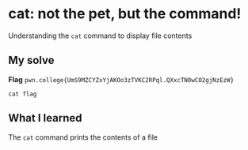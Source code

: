 # cat: not the pet, but the command!

Understanding the `cat` command to display file contents

## My solve
**Flag** `pwn.college{UmS9MZCYZxYjAKOo3zTVKC2RPql.QXxcTN0wCO2gjNzEzW}`

```
cat flag
```

## What I learned
The `cat` command prints the contents of a file
